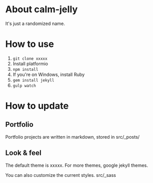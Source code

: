 # About calm-jelly

It's just a randomized name.

# How to use

1. `git clone xxxxx`
2. Install platformio
3. `npm install`
4. If you're on Windows, install Ruby
5. `gem install jekyll`
6. `gulp watch`

# How to update

## Portfolio

Portfolio projects are written in markdown, stored in src/_posts/

## Look & feel

The default theme is xxxxx. For more themes, google jekyll themes.

You can also customize the current styles. src/_sass
